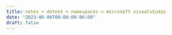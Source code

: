 ```yaml
---
title: notes > dotnet > namespaces > microsoft visualstudio
date: "2023-06-06T00:00:00-06:00"
draft: false
---
```

